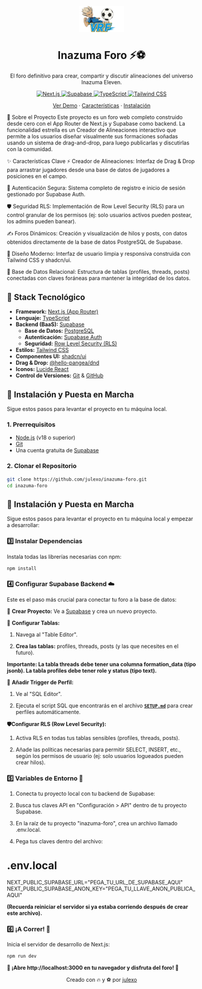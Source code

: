 
<p align="center">
  <img src="public/logo.png" width="120" alt="Logo del Foro">
</p>

<h1 align="center"> Inazuma Foro ⚡⚽ </h1>

<p align="center"> El foro definitivo para crear, compartir y discutir alineaciones del universo Inazuma Eleven. </p>

<p align="center"> <a href="https://nextjs.org/"> <img src="https://img.shields.io/badge/Next.js-000000?style=for-the-badge&logo=nextdotjs&logoColor=white" alt="Next.js"> </a> <a href="https://supabase.com/"> <img src="https://img.shields.io/badge/Supabase-3FCF8E?style=for-the-badge&logo=supabase&logoColor=white" alt="Supabase"> </a> <a href="https://www.typescriptlang.org/"> <img src="https://img.shields.io/badge/TypeScript-3178C6?style=for-the-badge&logo=typescript&logoColor=white" alt="TypeScript"> </a> <a href="https://tailwindcss.com/"> <img src="https://img.shields.io/badge/Tailwind_CSS-06B6D4?style=for-the-badge&logo=tailwindcss&logoColor=white" alt="Tailwind CSS"> </a> </p>

<p align="center"> <a href="#demo">Ver Demo</a> · <a href="#%EF%B8%8F-características-clave">Características</a> · <a href="#-instalación">Instalación</a> </p>

📖 Sobre el Proyecto
Este proyecto es un foro web completo construido desde cero con el App Router de Next.js y Supabase como backend. La funcionalidad estrella es un Creador de Alineaciones interactivo que permite a los usuarios diseñar visualmente sus formaciones soñadas usando un sistema de drag-and-drop, para luego publicarlas y discutirlas con la comunidad.

✨ Características Clave
⚡ Creador de Alineaciones: Interfaz de Drag & Drop para arrastrar jugadores desde una base de datos de jugadores a posiciones en el campo.

🔐 Autenticación Segura: Sistema completo de registro e inicio de sesión gestionado por Supabase Auth.

🛡️ Seguridad RLS: Implementación de Row Level Security (RLS) para un control granular de los permisos (ej: solo usuarios activos pueden postear, los admins pueden banear).

✍️ Foros Dinámicos: Creación y visualización de hilos y posts, con datos obtenidos directamente de la base de datos PostgreSQL de Supabase.

🎨 Diseño Moderno: Interfaz de usuario limpia y responsiva construida con Tailwind CSS y shadcn/ui.

🔩 Base de Datos Relacional: Estructura de tablas (profiles, threads, posts) conectadas con claves foráneas para mantener la integridad de los datos.

## 🚀 Stack Tecnológico

* **Framework:** [Next.js (App Router)](https://nextjs.org/)
* **Lenguaje:** [TypeScript](https://www.typescriptlang.org/)
* **Backend (BaaS):** [Supabase](https://supabase.com/)
    * **Base de Datos:** [PostgreSQL](https://www.postgresql.org/)
    * **Autenticación:** [Supabase Auth](https://supabase.com/docs/guides/auth)
    * **Seguridad:** [Row Level Security (RLS)](https://supabase.com/docs/guides/database/row-level-security)
* **Estilos:** [Tailwind CSS](https://tailwindcss.com/)
* **Componentes UI:** [shadcn/ui](https://ui.shadcn.com/)
* **Drag & Drop:** [@hello-pangea/dnd](https://github.com/hello-pangea/dnd)
* **Iconos:** [Lucide React](https://lucide.dev/)
* **Control de Versiones:** [Git](https://git-scm.com/) & [GitHub](https://github.com/)

## 🔧 Instalación y Puesta en Marcha

Sigue estos pasos para levantar el proyecto en tu máquina local.

### 1. Prerrequisitos

* [Node.js](https://nodejs.org/es/) (v18 o superior)
* [Git](https://git-scm.com/)
* Una cuenta gratuita de [Supabase](https://supabase.com)

### 2. Clonar el Repositorio

```bash
git clone https://github.com/julexo/inazuma-foro.git
cd inazuma-foro
```
## 🔧 Instalación y Puesta en Marcha

Sigue estos pasos para levantar el proyecto en tu máquina local y empezar a desarrollar:

### 3️⃣ Instalar Dependencias
Instala todas las librerías necesarias con npm:

```bash
npm install

```

### 4️⃣ Configurar Supabase Backend ☁️
Este es el paso más crucial para conectar tu foro a la base de datos:

🚀 **Crear Proyecto:** Ve a [Supabase](https://supabase.com) y crea un nuevo proyecto.

📝 **Configurar Tablas:**

1. Navega al "Table Editor".

2. **Crea las tablas:** profiles, threads, posts (y las que necesites en el futuro).

**Importante: La tabla threads debe tener una columna formation_data (tipo jsonb). La tabla profiles debe tener role y status (tipo text).**

🔗 **Añadir Trigger de Perfil:**

1. Ve al "SQL Editor".

2. Ejecuta el script SQL que encontrarás en el archivo **[`SETUP.md`](./SETUP.md)** para crear perfiles automáticamente.

**🛡️Configurar RLS (Row Level Security):**

1. Activa RLS en todas tus tablas sensibles (profiles, threads, posts).

2. Añade las políticas necesarias para permitir SELECT, INSERT, etc., según los permisos de usuario (ej: solo usuarios logueados pueden crear hilos).

### 5️⃣ Variables de Entorno 🔑
1. Conecta tu proyecto local con tu backend de Supabase:

2. Busca tus claves API en "Configuración > API" dentro de tu proyecto Supabase.

3. En la raíz de tu proyecto "inazuma-foro", crea un archivo llamado .env.local.

4. Pega tus claves dentro del archivo:

# .env.local

NEXT_PUBLIC_SUPABASE_URL="PEGA_TU_URL_DE_SUPABASE_AQUI"
NEXT_PUBLIC_SUPABASE_ANON_KEY="PEGA_TU_LLAVE_ANON_PUBLICA_AQUI"

**(Recuerda reiniciar el servidor si ya estaba corriendo después de crear este archivo).**

### 6️⃣ ¡A Correr! 🏃
Inicia el servidor de desarrollo de Next.js:

```bash
npm run dev
```

**🎉 ¡Abre http://localhost:3000 en tu navegador y disfruta del foro! 🎉**

<p align="center"> Creado con 🔥 y ⚽ por <a href="https://github.com/julexo">julexo</a> </p>